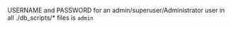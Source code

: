 USERNAME and PASSWORD for an admin/superuser/Administrator user in all ./db_scripts/* files is `admin`
